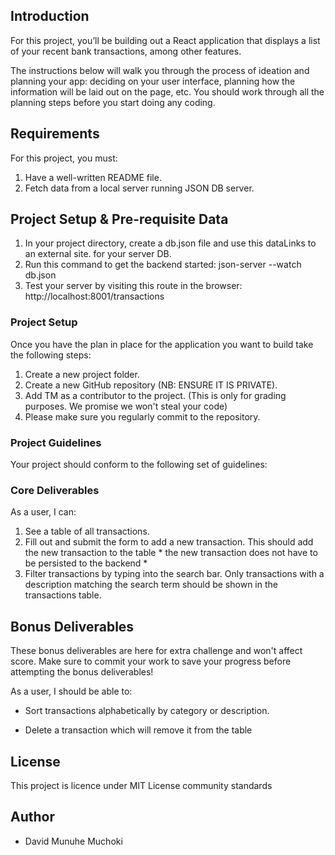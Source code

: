 ## Introduction

For this project, you’ll be building out a React application that displays a list of your recent bank transactions, among other features.

The instructions below will walk you through the process of ideation and planning your app: deciding on your user interface, planning how the information will be laid out on the page, etc. You should work through all the planning steps before you start doing any coding.

## Requirements

For this project, you must:

1. Have a well-written README file.
2. Fetch data from a local server running JSON DB server.

## Project Setup & Pre-requisite Data

1. In your project directory, create a db.json file and use this dataLinks to an external site. for your server DB.
2. Run this command to get the backend started: json-server --watch db.json
3. Test your server by visiting this route in the browser: http://localhost:8001/transactions

### Project Setup

Once you have the plan in place for the application you want to build take the following steps:

1. Create a new project folder.
2. Create a new GitHub repository (NB: ENSURE IT IS PRIVATE).
3. Add TM as a contributor to the project. (This is only for grading purposes. We promise we won't steal your code)
4. Please make sure you regularly commit to the repository.

### Project Guidelines

Your project should conform to the following set of guidelines:

### Core Deliverables

As a user, I can:

1. See a table of all transactions.
2. Fill out and submit the form to add a new transaction. This should add the new transaction to the table * the new transaction does not have to be persisted to the backend *
3. Filter transactions by typing into the search bar. Only transactions with a description matching the search term should be shown in the transactions table.

## Bonus Deliverables

These bonus deliverables are here for extra challenge and won't affect score. Make sure to commit your work to save your progress before attempting the bonus deliverables!

As a user, I should be able to:

- Sort transactions alphabetically by category or description.

- Delete a transaction which will remove it from the table

## License

This project is licence under MIT License community standards

## Author

- David Munuhe Muchoki
